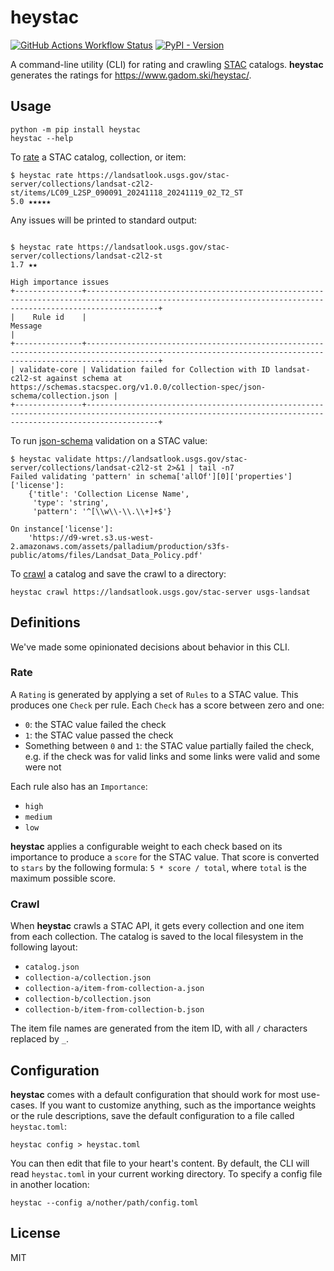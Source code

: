 # heystac

[![GitHub Actions Workflow Status](https://img.shields.io/github/actions/workflow/status/gadomski/heystac/ci.yaml?style=for-the-badge)](https://github.com/gadomski/heystac/actions/workflows/ci.yaml)
[![PyPI - Version](https://img.shields.io/pypi/v/heystac?style=for-the-badge)](https://pypi.org/project/heystac/)

A command-line utility (CLI) for rating and crawling [STAC](https://stacspec.org/) catalogs.
**heystac** generates the ratings for <https://www.gadom.ski/heystac/>.

## Usage

```shell
python -m pip install heystac
heystac --help
```

To [rate](#rate) a STAC catalog, collection, or item:

```shell
$ heystac rate https://landsatlook.usgs.gov/stac-server/collections/landsat-c2l2-st/items/LC09_L2SP_090091_20241118_20241119_02_T2_ST
5.0 ★★★★★
```

Any issues will be printed to standard output:

```shell

$ heystac rate https://landsatlook.usgs.gov/stac-server/collections/landsat-c2l2-st
1.7 ★★

High importance issues
+---------------+------------------------------------------------------------------------------------------------------------------------------------------------------------+
|    Rule id    |                                                                          Message                                                                           |
+---------------+------------------------------------------------------------------------------------------------------------------------------------------------------------+
| validate-core | Validation failed for Collection with ID landsat-c2l2-st against schema at https://schemas.stacspec.org/v1.0.0/collection-spec/json-schema/collection.json |
+---------------+------------------------------------------------------------------------------------------------------------------------------------------------------------+
```

To run [json-schema](https://json-schema.org/) validation on a STAC value:

```shell
$ heystac validate https://landsatlook.usgs.gov/stac-server/collections/landsat-c2l2-st 2>&1 | tail -n7
Failed validating 'pattern' in schema['allOf'][0]['properties']['license']:
    {'title': 'Collection License Name',
     'type': 'string',
     'pattern': '^[\\w\\-\\.\\+]+$'}

On instance['license']:
    'https://d9-wret.s3.us-west-2.amazonaws.com/assets/palladium/production/s3fs-public/atoms/files/Landsat_Data_Policy.pdf'
```

To [crawl](#crawl) a catalog and save the crawl to a directory:

```shell
heystac crawl https://landsatlook.usgs.gov/stac-server usgs-landsat
```

## Definitions

We've made some opinionated decisions about behavior in this CLI.

### Rate

A `Rating` is generated by applying a set of `Rules` to a STAC value.
This produces one `Check` per rule.
Each `Check` has a score between zero and one:

- `0`: the STAC value failed the check
- `1`: the STAC value passed the check
- Something between `0` and `1`: the STAC value partially failed the check, e.g. if the check was for valid links and some links were valid and some were not

Each rule also has an `Importance`:

- `high`
- `medium`
- `low`

**heystac** applies a configurable weight to each check based on its importance to produce a `score` for the STAC value.
That score is converted to `stars` by the following formula: `5 * score / total`, where `total` is the maximum possible score.

### Crawl

When **heystac** crawls a STAC API, it gets every collection and one item from each collection.
The catalog is saved to the local filesystem in the following layout:

- `catalog.json`
- `collection-a/collection.json`
- `collection-a/item-from-collection-a.json`
- `collection-b/collection.json`
- `collection-b/item-from-collection-b.json`

The item file names are generated from the item ID, with all `/` characters replaced by `_`.

## Configuration

**heystac** comes with a default configuration that should work for most use-cases.
If you want to customize anything, such as the importance weights or the rule descriptions, save the default configuration to a file called `heystac.toml`:

```shell
heystac config > heystac.toml
```

You can then edit that file to your heart's content.
By default, the CLI will read `heystac.toml` in your current working directory.
To specify a config file in another location:

```shell
heystac --config a/nother/path/config.toml
```

## License

MIT
